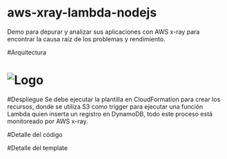 # aws-xray-lambda-nodejs
Demo para depurar y analizar sus aplicaciones con AWS x-ray para encontrar la causa raíz de los problemas y rendimiento.

#Arquitectura
# ![Logo](aws-xray-lambda-nodejs-architecture-.png)

#Despliegue
Se debe ejecutar la plantilla en CloudFormation para crear los recursos, donde se utiliza S3 como trigger para ejecutar una función Lambda quien inserta un registro en DynamoDB, todo este proceso está monitoreado por AWS x-ray.

#Detalle del código

#Detalle del template

